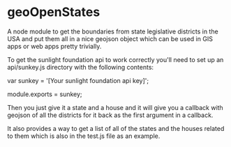 # geoOpenStates

A node module to get the boundaries from state legislative districts in the USA and put them all in a nice geojson object which can be used in GIS apps or web apps pretty trivially.


To get the sunlight foundation api to work correctly you'll need to set up an api/sunkey.js directory with the following contents:


var sunkey = '[Your sunlight foundation api key]';

module.exports = sunkey;

Then you just give it a state and a house and it will give you a callback with geojson of all the districts for it back as the first argument in a callback.

It also provides a way to get a list of all of the states and the houses related to them which is also in the test.js file as an example.
